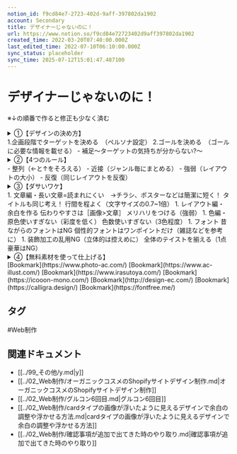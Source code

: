 ```yaml
---
notion_id: f9cd84e7-2723-402d-9aff-397802da1902
account: Secondary
title: デザイナーじゃないのに！
url: https://www.notion.so/f9cd84e72723402d9aff397802da1902
created_time: 2022-03-20T07:40:00.000Z
last_edited_time: 2022-07-10T06:10:00.000Z
sync_status: placeholder
sync_time: 2025-07-12T15:01:47.487100
---
```

# デザイナーじゃないのに！

※↓の順番で作ると修正も少なく済む
<details>
<summary>①【デザインの決め方】</summary>
</details>
  1.企画段階でターゲットを決める　（ペルソナ設定）
  2.ゴールを決める　（ゴールに必要な情報を載せる）
  - 補足〜ターゲットの気持ちが分からない?〜
<details>
<summary>②【4つのルール】</summary>
</details>
  - 整列（←と↑をそろえる）
  - 近接（ジャンル毎にまとめる）
  - 強弱（レイアウトの大小）
  - 反復（同じレイアウトを反復）
<details>
<summary>③【ダサいワケ】</summary>
</details>
  1. 文章編・長い文章=読まれにくい　→チラシ、ポスターなどは簡潔に短く！
タイトルも同じ考え！
行間を程よく（文字サイズの0.7~1倍）
  1. レイアウト編・余白を作る
伝わりやすさは［画像>文章］
メリハリをつける（強弱）
  1. 色編・原色使いすぎない（彩度を低く）
色数使いすぎない（3色程度）
  1. フォント
昔ながらのフォントはNG
個性的フォントはワンポイントだけ（雑誌などを参考に）
  1. 装飾加工の乱用NG（立体的は控えめに）
全体のテイストを揃える（1点豪華はNG）

<details>
<summary>④【無料素材を使って仕上げる】</summary>
</details>
  [Bookmark](https://www.photo-ac.com/)
  [Bookmark](https://www.ac-illust.com/)
  [Bookmark](https://www.irasutoya.com/)
  [Bookmark](https://icooon-mono.com/)
  [Bookmark](http://design-ec.com/)
  [Bookmark](https://calligra.design/)
  [Bookmark](https://fontfree.me/)

## タグ

#Web制作 

## 関連ドキュメント

- [[../99_その他/y.md|y]]
- [[../02_Web制作/オーガニックコスメのShopifyサイトデザイン制作.md|オーガニックコスメのShopifyサイトデザイン制作]]
- [[../02_Web制作/グルコン6回目.md|グルコン6回目]]
- [[../02_Web制作/cardタイプの画像が浮いたように見えるデザインで余白の調整や浮かせる方法.md|cardタイプの画像が浮いたように見えるデザインで余白の調整や浮かせる方法]]
- [[../02_Web制作/確認事項が追加で出てきた時のやり取り.md|確認事項が追加で出てきた時のやり取り]]

